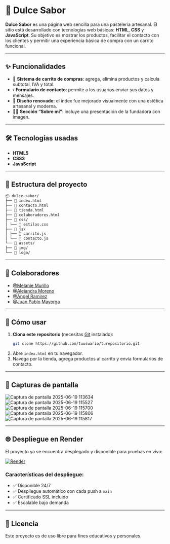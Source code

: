 # 🍰 Dulce Sabor

**Dulce Sabor** es una página web sencilla para una pastelería artesanal. El sitio está desarrollado con tecnologías web básicas: **HTML**, **CSS** y **JavaScript**. Su objetivo es mostrar los productos, facilitar el contacto con los clientes y permitir una experiencia básica de compra con un carrito funcional.

---

## ✨ Funcionalidades

- 🛒 **Sistema de carrito de compras**: agrega, elimina productos y calcula subtotal, IVA y total.
- 📞 **Formulario de contacto**: permite a los usuarios enviar sus datos y mensajes.
- 🎨 **Diseño renovado**: el index fue mejorado visualmente con una estética artesanal y moderna.
- 👩‍🍳 **Sección “Sobre mí”**: incluye una presentación de la fundadora con imagen.


---

## 🛠️ Tecnologías usadas

- **HTML5**
- **CSS3**
- **JavaScript**

---

## 📁 Estructura del proyecto

```markdown
📦 dulce-sabor/
├── 📄 index.html
├── 📄 contacto.html
├── 📄 tienda.html
├── 📄 colaboradores.html
├── 📂 css/
│ └── 📄 estilos.css
├── 📂 js/
│ ├── 📄 carrito.js
│ └── 📄 contacto.js
└── 📂 assets/
├── 📂 img/
└── 📂 logo/
```

---

## 🤝 Colaboradores

- [@Melanie Murillo](https://github.com/estefiazrt)
- [@Alejandra Moreno](https://github.com/Aleja82)
- [@Angel Ramirez](https://github.com/Mangel21R)
- [@Juan Pablo Mayorga](https://github.com/TheJpIntHecOde)

---

## 🚀 Cómo usar

1. **Clona este repositorio** (necesitas [Git](https://git-scm.com/) instalado):
   ```bash
   git clone https://github.com/tuusuario/turepositorio.git
2. Abre `index.html` en tu navegador.
3. Navega por la tienda, agrega productos al carrito y envía formularios de contacto.

---

## 📸 Capturas de pantalla

![Captura de pantalla 2025-06-19 113634](https://github.com/user-attachments/assets/f3cfd064-cd6f-4473-9957-e1ec217d5e95)
![Captura de pantalla 2025-06-19 115527](https://github.com/user-attachments/assets/0507568b-4bb4-4bab-9c6c-a077965a0d50)
![Captura de pantalla 2025-06-19 115700](https://github.com/user-attachments/assets/9b7f043d-ccbb-4c9b-91f5-ef7af9f2490b)
![Captura de pantalla 2025-06-19 115806](https://github.com/user-attachments/assets/70b1dc4b-f164-415d-a910-2c30a6554760)
![Captura de pantalla 2025-06-19 115817](https://github.com/user-attachments/assets/f50a25b0-8928-4ea8-8c46-ac5a017de7e0)

---

## 🌐 Despliegue en Render

El proyecto ya se encuentra desplegado y disponible para pruebas en vivo:

[![Render](https://img.shields.io/badge/Render-%46E3B7.svg?style=for-the-badge&logo=render&logoColor=white)]([https://dulce-sabor.onrender.com](https://dulce-sabor.onrender.com))

### Características del despliegue:
- ✅ Disponible 24/7
- ✅ Despliegue automático con cada push a `main`
- ✅ Certificado SSL incluido
- ✅ Escalable bajo demanda

---

## 📃 Licencia

Este proyecto es de uso libre para fines educativos y personales.



